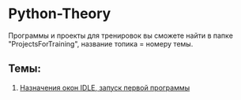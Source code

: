 # Python-Theory
Программы и проекты для тренировок вы сможете найти в папке "ProjectsForTraining", название топика = номеру темы.

## Темы:
1. [Назначения окон IDLE, запуск первой программы](https://github.com/Barsuchek/Python-Theory/blob/main/Info/НазначениеОкон.md)
